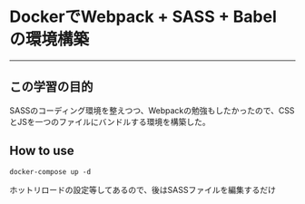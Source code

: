 # DockerでWebpack + SASS + Babel の環境構築
---
## この学習の目的
SASSのコーディング環境を整えつつ、Webpackの勉強もしたかったので、CSSとJSを一つのファイルにバンドルする環境を構築した。

## How to use
`docker-compose up -d`
 
ホットリロードの設定等してあるので、後はSASSファイルを編集するだけ